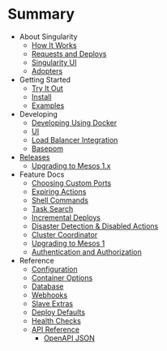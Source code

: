 # Summary

* About Singularity
  * [How It Works](Docs/about/how-it-works.md)
  * [Requests and Deploys](Docs/about/requests-and-deploys.md)
  * [Singularity UI](Docs/about/ui.md)
  * [Adopters](Docs/about/adopters.md)
* Getting Started
  * [Try It Out](Docs/getting-started/try-it-out.md)
  * [Install](Docs/getting-started/install.md)
  * [Examples](Docs/getting-started/basic-examples.md)
* Developing
  * [Developing Using Docker](Docs/development/developing-with-docker.md)
  * [UI](Docs/development/ui.md)
  * [Load Balancer Integration](Docs/development/load-balancer-integration.md)
  * [Basepom](Docs/development/basepom.md)
* [Releases](Docs/releases/index.md)
  * [Upgrading to Mesos 1.x](Docs/reference/upgrading-to-mesos-1.md)
* Feature Docs
  * [Choosing Custom Ports](Docs/features/custom-ports.md)
  * [Expiring Actions](Docs/features/expiring-actions.md)
  * [Shell Commands](Docs/features/shell-commands.md)
  * [Task Search](Docs/features/task-search.md)
  * [Incremental Deploys](Docs/features/incremental-deploys.md)
  * [Disaster Detection & Disabled Actions](Docs/features/disaster-detection.md)
  * [Cluster Coordinator](Docs/features/cluster-coordinator.md)
  * [Upgrading to Mesos 1](Docs/features/mesos-1.md)
  * [Authentication and Authorization](Docs/features/auth.md)
* Reference
  * [Configuration](Docs/reference/configuration.md)
  * [Container Options](Docs/reference/container-options.md)
  * [Database](Docs/reference/database.md)
  * [Webhooks](Docs/reference/webhooks.md)
  * [Slave Extras](Docs/reference/slave-extras.md)
  * [Deploy Defaults](Docs/reference/deploy-defaults.md)
  * [Health Checks](Docs/reference/healthchecks.md)
  * [API Reference](Docs/reference/api.html)
    * [OpenAPI JSON](Docs/reference/openapi.json)